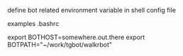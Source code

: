 define bot related environment variable in shell config file

examples .bashrc

export BOTHOST=somewhere.out.there
export BOTPATH="\~/work/tgbot/walkrbot"
